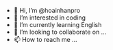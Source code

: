 - 👋 Hi, I’m @hoainhanpro
- 👀 I’m interested in coding
- 🌱 I’m currently learning English
- 💞️ I’m looking to collaborate on ...
- 📫 How to reach me ...

<!---
hoainhanpro/hoainhanpro is a ✨ special ✨ repository because its `README.md` (this file) appears on your GitHub profile.
You can click the Preview link to take a look at your changes.
--->
